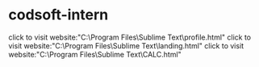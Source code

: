 # codsoft-intern
click to visit website:"C:\Program Files\Sublime Text\profile.html"
click to visit website:"C:\Program Files\Sublime Text\landing.html"
click to visit website:"C:\Program Files\Sublime Text\CALC.html"

